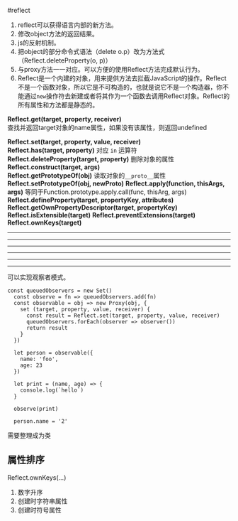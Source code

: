 #reflect

1. reflect可以获得语言内部的新方法。  
2. 修改object方法的返回结果。  
3. js的反射机制。
4. 把object的部分命令式语法（delete o.p）改为方法式（Reflect.deleteProperty(o, p)） 
5. 与proxy方法一一对应。可以方便的使用Reflect方法完成默认行为。  
6. Reflect是一个内建的对象，用来提供方法去拦截JavaScript的操作。Reflect不是一个函数对象，所以它是不可构造的，也就是说它不是一个构造器，你不能通过`new`操作符去新建或者将其作为一个函数去调用Reflect对象。Reflect的所有属性和方法都是静态的。

**Reflect.get(target, property, receiver)**  
查找并返回target对象的name属性，如果没有该属性，则返回undefined

**Reflect.set(target, property, value, receiver)**  
**Reflect.has(target, property)** 对应 `in` 运算符  
**Reflect.deleteProperty(target, property)** 删除对象的属性  
**Reflect.construct(target, args)**  
**Reflect.getPrototypeOf(obj)** 读取对象的`__proto__`属性  
**Reflect.setPrototypeOf(obj, newProto)**
**Reflect.apply(function, thisArgs, args)** 等同于Function.prototype.apply.call(func, thisArg, args)  
**Reflect.defineProperty(target, propertyKey, attributes)**
**Reflect.getOwnPropertyDescriptor(target, propertyKey)**
**Reflect.isExtensible(target)**
**Reflect.preventExtensions(target)**
**Reflect.ownKeys(target)**
****
****
****
****
****
****


可以实现观察者模式。

    const queuedObservers = new Set()
      const observe = fn => queuedObservers.add(fn)
      const observable = obj => new Proxy(obj, {
        set (target, property, value, receiver) {
          const result = Reflect.set(target, property, value, receiver)
          queuedObservers.forEach(observer => observer())
          return result
        }
      })

      let person = observable({
        name: 'foo',
        age: 23
      })

      let print = (name, age) => {
        console.log(`hello`)
      }

      observe(print)

      person.name = '2'

需要整理成为类

## 属性排序

Reflect.ownKeys(...)
1. 数字升序
2. 创建时字符串属性
3. 创建时符号属性




